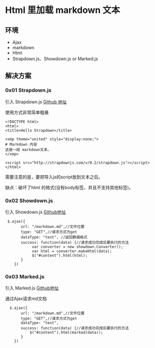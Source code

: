 # Html 里加载 markdown 文本
## 环境
+ Ajax
+ markdown
+ Html
+ Strapdown.js、Showdown.js or Marked.js

## 解决方案
###  0x01 Strapdown.js
引入 Strapdown.js [Github 地址](https://github.com/arturadib/strapdown)

使用方式非常简单粗暴
```
<!DOCTYPE html>
<html>
<title>Hello Strapdown</title>

<xmp theme="united" style="display:none;">
# Markdown 内容
这是一段 markdown文本。
</xmp>

<script src="http://strapdownjs.com/v/0.2/strapdown.js"></script>
</html>
```
需要注意的是，要把导入js的script放到文本之后。

缺点：破坏了html 的格式(没有body标签，并且不支持其他标签)。
### 0x02 Showdown.js
引入 Showdown.js [Github地址](https://github.com/showdownjs/showdown) 
```
 $.ajax({
	   url: "/markdown.md",//文件位置
	   type: "GET",//请求方式为get
	   dataType: "text", //返回数据格式
	   success: function(data) {//请求成功完成后要执行的方法 
			var converter = new showdown.Converter();
			var html = converter.makeHtml(data);
			$("#content").html(html);
	   }
	})
```
### 0x03 Marked.js
引入 Marked.js [Github地址](https://github.com/chjj/marked) 

通过Ajax请求md文档
```
  $.ajax({
	   url: "/markdown.md",//文件位置
	   type: "GET",//请求方式为get
	   dataType: "text", 
	   success: function(data) {//请求成功完成后要执行的方法
		   $("#content").html(marked(data));
	   }
	})
```